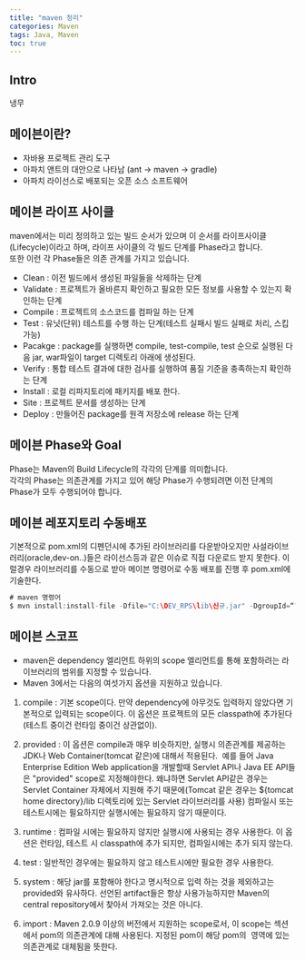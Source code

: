 ```yaml
---
title: "maven 정리"
categories: Maven
tags: Java, Maven
toc: true
---
```


## Intro
냉무

## 메이븐이란?
- 자바용 프로젝트 관리 도구
- 아파치 앤트의 대안으로 나타남 (ant -> maven -> gradle)
- 아파치 라이선스로 배포되는 오픈 소스 소프트웨어

## 메이븐 라이프 사이클
maven에서는 미리 정의하고 있는 빌드 순서가 있으며 이 순서를 라이프사이클(Lifecycle)이라고 하며, 라이프 사이클의 각 빌드 단계를 Phase라고 합니다. <br>
 또한 이런 각 Phase들은 의존 관계를 가지고 있습니다.

- Clean : 이전 빌드에서 생성된 파일들을 삭제하는 단계
- Validate : 프로젝트가 올바른지 확인하고 필요한 모든 정보를 사용할 수 있는지 확인하는 단계
- Compile : 프로젝트의 소스코드를 컴파일 하는 단계
- Test : 유닛(단위) 테스트를 수행 하는 단계(테스트 실패시 빌드 실패로 처리, 스킵 가능)
- Pacakge : package를 실행하면 compile, test-compile, test 순으로 실행된 다음 jar, war파일이   	target 디렉토리 아래에 생성된다.
- Verify : 통합 테스트 결과에 대한 검사를 실행하여 품질 기준을 충족하는지 확인하는 단계
- Install : 로컬 리파지토리에 패키지를 배포 한다.
- Site : 프로젝트 문서를 생성하는 단계
- Deploy : 만들어진 package를 원격 저장소에 release 하는 단계

## 메이븐 Phase와 Goal
Phase는 Maven의 Build Lifecycle의 각각의 단계를 의미합니다. <br> 
각각의 Phase는 의존관계를 가지고 있어 해당 Phase가 수행되려면 이전 단계의 Phase가 모두 수행되어야 합니다. <br>

## 메이븐 레포지토리 수동배포
기본적으로 pom.xml의 디펜던시에 추가된 라이브러리를 다운받아오지만 사설라이브러리(oracle,dev-on..)들은 라이선스등과 같은 이슈로 직접 다운로드 받지 못한다. 이럴경우 라이브러리를 수동으로 받아 메이븐 명령어로 수동 배포를 진행 후 pom.xml에 기술한다.

```java 
# maven 명령어
$ mvn install:install-file -Dfile="C:\DEV_RPS\lib\신규.jar" -DgroupId=“???" -DartifactId=“???" -  Dversion=“???" -Dpackaging="jar"

```

## 메이븐 스코프
- maven은 dependency  엘리먼트 하위의 scope 엘리먼트를 통해 포함하려는 라이브러리의 범위를 지정할 수 있습니다.
- Maven 3에서는 다음의 여섯가지 옵션을 지원하고 있습니다.

1. compile : 기본 scope이다. 만약 dependency에 아무것도 입력하지 않았다면 기본적으로 입력되는 scope이다. 이 옵션은 프로젝트의 모든 classpath에 추가된다(테스트 중이건 런타임 중이건 상관없이).

2. provided : 이 옵션은 compile과 매우 비슷하지만, 실행시 의존관계를 제공하는 JDK나 Web Container(tomcat 같은)에 대해서 적용된다.  예를 들어 Java Enterprise Edition Web application을 개발할때 Servlet API나 Java EE API들은 "provided" scope로 지정해야한다. 왜냐하면 Servlet API같은 경우는 Servlet Container 자체에서 지원해 주기 때문에(Tomcat 같은 경우는 ${tomcat home directory}/lib 디렉토리에 있는 Servlet 라이브러리를 사용) 컴파일시 또는 테스트시에는 필요하지만 실행시에는 필요하지 않기 때문이다.

3. runtime : 컴파일 시에는 필요하지 않지만 실행시에 사용되는 경우 사용한다. 이 옵션은 런타임, 테스트 시 classpath에 추가 되지만, 컴파일시에는 추가 되지 않는다.

4. test : 일반적인 경우에는 필요하지 않고 테스트시에만 필요한 경우 사용한다.

5. system : 해당 jar를 포함해야 한다고 명시적으로 입력 하는 것을 제외하고는 provided와 유사하다. 선언된 artifact들은 항상 사용가능하지만 Maven의 central repository에서 찾아서 가져오는 것은 아니다.

6. import : Maven 2.0.9 이상의 버전에서 지원하는 scope로서, 이 scope는 <dependencyManagement> 섹션에서 pom의 의존관계에 대해 사용된다. 지정된 pom이 해당 pom의 <dependencyManagement> 영역에 있는 의존관계로 대체됨을 뜻한다.


